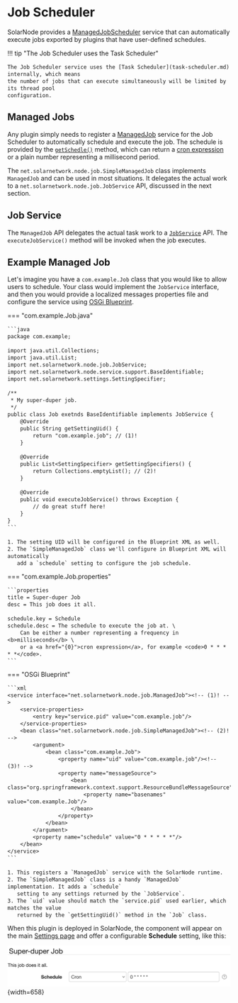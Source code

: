 # Job Scheduler

SolarNode provides a [ManagedJobScheduler][ManagedJobScheduler] service that can automatically execute
jobs exported by plugins that have user-defined schedules.

!!! tip "The Job Scheduler uses the Task Scheduler"

	The Job Scheduler service uses the [Task Scheduler](task-scheduler.md) internally, which means
	the number of jobs that can execute simultaneously will be limited by its thread pool
	configuration.

## Managed Jobs

Any plugin simply needs to register a [ManagedJob][ManagedJob] service for the Job Scheduler to
automatically schedule and execute the job. The schedule is provided by the [`getSchedle()`][getSchedule]
method, which can return a [cron expression][cron] or a plain number representing a millisecond period.

The `net.solarnetwork.node.job.SimpleManagedJob` class implements `ManagedJob` and can be used in
most situations. It delegates the actual work to a `net.solarnetwork.node.job.JobService` API,
discussed in the next section.

## Job Service

The `ManagedJob` API delegates the actual task work to a [`JobService`][JobService] API. The `executeJobService()`
method will be invoked when the job executes.

## Example Managed Job

Let's imagine you have a `com.example.Job` class that you would like to allow users to schedule. Your
class would implement the `JobService` interface, and then you would provide a localized messages
properties file and configure the service using [OSGi Blueprint](../osgi/blueprint.md).

=== "com.example.Job.java"

	```java
	package com.example;

	import java.util.Collections;
	import java.util.List;
	import net.solarnetwork.node.job.JobService;
	import net.solarnetwork.node.service.support.BaseIdentifiable;
	import net.solarnetwork.settings.SettingSpecifier;

	/**
	 * My super-duper job.
	 */
	public class Job exetnds BaseIdentifiable implements JobService {
		@Override
		public String getSettingUid() {
			return "com.example.job"; // (1)!
		}

		@Override
		public List<SettingSpecifier> getSettingSpecifiers() {
			return Collections.emptyList(); // (2)!
		}

		@Override
		public void executeJobService() throws Exception {
			// do great stuff here!
		}
	}
	```

	1. The setting UID will be configured in the Blueprint XML as well.
	2. The `SimpleManagedJob` class we'll configure in Blueprint XML will automatically
	   add a `schedule` setting to configure the job schedule.

=== "com.example.Job.properties"

	```properties
	title = Super-duper Job
	desc = This job does it all.

	schedule.key = Schedule
	schedule.desc = The schedule to execute the job at. \
		Can be either a number representing a frequency in <b>milliseconds</b> \
		or a <a href="{0}">cron expression</a>, for example <code>0 * * * * *</code>.
	```

=== "OSGi Blueprint"

	```xml
	<service interface="net.solarnetwork.node.job.ManagedJob"><!-- (1)! -->
		<service-properties>
			<entry key="service.pid" value="com.example.job"/>
		</service-properties>
		<bean class="net.solarnetwork.node.job.SimpleManagedJob"><!-- (2)! -->
			<argument>
				<bean class="com.example.Job">
					<property name="uid" value="com.example.job"/><!-- (3)! -->
					<property name="messageSource">
	                    <bean class="org.springframework.context.support.ResourceBundleMessageSource">
	                        <property name="basenames" value="com.example.Job"/>
	                    </bean>
	                </property>
				</bean>
			</argument>
			<property name="schedule" value="0 * * * * *"/>
		</bean>
	</service>
	```

	1. This registers a `ManagedJob` service with the SolarNode runtime.
	2. The `SimpleManagedJob` class is a handy `ManagedJob` implementation. It adds a `schedule`
	   setting to any settings returned by the `JobService`.
	3. The `uid` value should match the `service.pid` used earlier, which matches the value
	   returned by the `getSettingUid()` method in the `Job` class.

When this plugin is deployed in SolarNode, the component will appear on the main [Settings
page](../../users/setup-app/settings/index.md) and offer a configurable **Schedule** setting,
like this:

![Example job in Settings UI](../../images/developers/services/example-managed-job-settings-ui.png){width=658}

[cron]: https://github.com/SolarNetwork/solarnetwork/wiki/SolarNode-Cron-Job-Syntax
[getSchedule]: https://javadoc.io/doc/net.solarnetwork.node/net.solarnetwork.node/latest/net/solarnetwork/node/job/ManagedJob.html#getSchedule()
[JobService]: https://javadoc.io/doc/net.solarnetwork.node/net.solarnetwork.node/latest/net/solarnetwork/node/job/JobService.html
[ManagedJob]: https://javadoc.io/doc/net.solarnetwork.node/net.solarnetwork.node/latest/net/solarnetwork/node/job/ManagedJob.html
[ManagedJobScheduler]: https://javadoc.io/doc/net.solarnetwork.node/net.solarnetwork.node/latest/net/solarnetwork/node/runtime/ManagedJobScheduler.html
